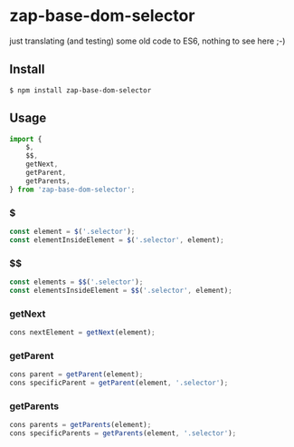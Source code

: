 # zap-base-dom-selector

just translating (and testing) some old code to ES6,
nothing to see here ;-)

## Install
```
$ npm install zap-base-dom-selector
```

## Usage
```js
import {
    $,
    $$,
    getNext,
    getParent,
    getParents,
} from 'zap-base-dom-selector';
```

### $
```js
const element = $('.selector');
const elementInsideElement = $('.selector', element);
```

### $$
```js
const elements = $$('.selector');
const elementsInsideElement = $$('.selector', element);
```

### getNext
```js
cons nextElement = getNext(element);
```

### getParent
```js
cons parent = getParent(element);
cons specificParent = getParent(element, '.selector');
```

### getParents
```js
cons parents = getParents(element);
cons specificParents = getParents(element, '.selector');
```
